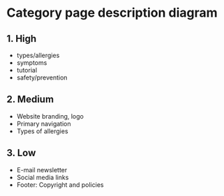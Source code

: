 # Category page description diagram

## 1. High

- types/allergies
- symptoms 
- tutorial
- safety/prevention	

## 2. Medium

- Website branding, logo
- Primary navigation
- Types of allergies

## 3. Low

- E-mail newsletter
- Social media links
- Footer: Copyright and policies